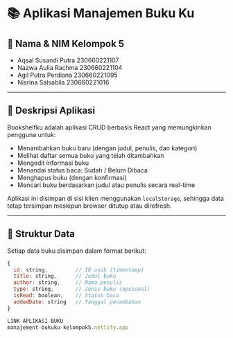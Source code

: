 # 📚 Aplikasi Manajemen Buku Ku

## 👥 Nama & NIM Kelompok 5
- Aqsal Susandi Putra 230660221107
- Nazwa Aulia Rachma 230660221104
- Agil Putra Perdiana 230660221095
- Nisrina Salsabila 230660221016

---

## 🎯 Deskripsi Aplikasi

Bookshelfku adalah aplikasi CRUD berbasis React yang memungkinkan pengguna untuk:

- Menambahkan buku baru (dengan judul, penulis, dan kategori)
- Melihat daftar semua buku yang telah ditambahkan
- Mengedit informasi buku
- Menandai status baca: Sudah / Belum Dibaca
- Menghapus buku (dengan konfirmasi)
- Mencari buku berdasarkan judul atau penulis secara real-time

Aplikasi ini disimpan di sisi klien menggunakan `localStorage`, sehingga data tetap tersimpan meskipun browser ditutup atau direfresh.

---

## 🧱 Struktur Data

Setiap data buku disimpan dalam format berikut:

```js
{
  id: string,         // ID unik (timestamp)
  title: string,      // Judul buku
  author: string,     // Nama penulis
  type: string,       // Jenis buku (opsional)
  isRead: boolean,    // Status baca
  addedDate: string   // Tanggal penambahan
}

LINK APLIKASI BUKU
manajement-bukuku-kelompok5.netlify.app

